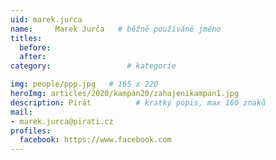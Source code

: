 ```yaml
---
uid: marek.jurca
name:     Marek Jurča  	# běžně používáné jméno
titles:
  before: 
  after:
category:                 # kategorie

img: people/ppp.jpg   # 165 x 220
heroImg: articles/2020/kampan20/zahajenikampan1.jpg
description: Pirát         	# kratký popis, max 160 znaků
mail:
- marek.jurca@pirati.cz
profiles:
  facebook: https://www.facebook.com
---
```

